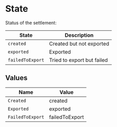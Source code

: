 # State

Status of the settlement:

State | Description 
---------|----------
 `created` | Created but not exported 
 `exported` | Exported 
 `failedToExport` | Tried to export but failed 



## Values

| Name             | Value            |
| ---------------- | ---------------- |
| `Created`        | created          |
| `Exported`       | exported         |
| `FailedToExport` | failedToExport   |
